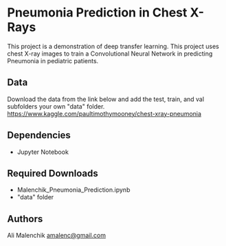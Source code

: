 # Pneumonia Prediction in Chest X-Rays

This project is a demonstration of deep transfer learning. This project uses chest X-ray images to train a Convolutional Neural Network in predicting Pneumonia in pediatric patients.

## Data
Download the data from the link below and add the test, train, and val subfolders your own "data" folder.
https://www.kaggle.com/paultimothymooney/chest-xray-pneumonia

## Dependencies

* Jupyter Notebook

## Required Downloads

* Malenchik_Pneumonia_Prediction.ipynb
* "data" folder

## Authors

Ali Malenchik
amalenc@gmail.com
